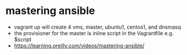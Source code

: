 # mastering ansible 

 - vagrant up will create 4 vms, master, ubuntu1, centos1, and dnsmasq
 - the provisioner for the master is inline script in the Vagrantfile e.g. $script
 - https://learning.oreilly.com/videos/mastering-ansible/



